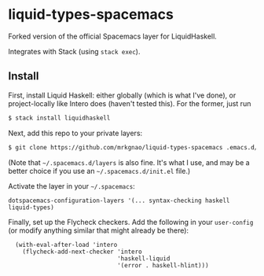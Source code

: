 # liquid-types-spacemacs

Forked version of the official Spacemacs layer for LiquidHaskell. 

Integrates with Stack (using `stack exec`).

## Install

First, install Liquid Haskell: either globally (which is what I've done), or project-locally like Intero does (haven't tested this). For the former, just run

```sh
$ stack install liquidhaskell
```

Next, add this repo to your private layers:

```sh
$ git clone https://github.com/mrkgnao/liquid-types-spacemacs .emacs.d/private/liquid-types
```    

(Note that `~/.spacemacs.d/layers` is also fine. It's what I use, and may be a better choice if you use an `~/.spacemacs.d/init.el` file.)

Activate the layer in your `~/.spacemacs`:

```elisp
dotspacemacs-configuration-layers '(... syntax-checking haskell liquid-types)
```

Finally, set up the Flycheck checkers. Add the following in your `user-config` (or modify anything similar that might already be there):

```elisp
  (with-eval-after-load 'intero
    (flycheck-add-next-checker 'intero
                               'haskell-liquid
                               '(error . haskell-hlint)))
```

    

    
